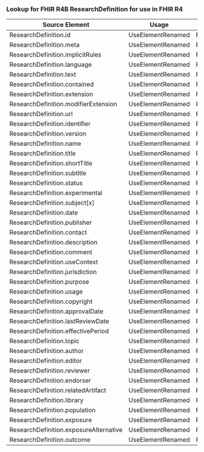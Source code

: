 ### Lookup for FHIR R4B ResearchDefinition for use in FHIR R4

| Source Element | Usage | Target |
| -------------- | ----- | ------ |
| ResearchDefinition.id | UseElementRenamed | ResearchDefinition.id |
| ResearchDefinition.meta | UseElementRenamed | ResearchDefinition.meta |
| ResearchDefinition.implicitRules | UseElementRenamed | ResearchDefinition.implicitRules |
| ResearchDefinition.language | UseElementRenamed | ResearchDefinition.language |
| ResearchDefinition.text | UseElementRenamed | ResearchDefinition.text |
| ResearchDefinition.contained | UseElementRenamed | ResearchDefinition.contained |
| ResearchDefinition.extension | UseElementRenamed | ResearchDefinition.extension |
| ResearchDefinition.modifierExtension | UseElementRenamed | ResearchDefinition.modifierExtension |
| ResearchDefinition.url | UseElementRenamed | ResearchDefinition.url |
| ResearchDefinition.identifier | UseElementRenamed | ResearchDefinition.identifier |
| ResearchDefinition.version | UseElementRenamed | ResearchDefinition.version |
| ResearchDefinition.name | UseElementRenamed | ResearchDefinition.name |
| ResearchDefinition.title | UseElementRenamed | ResearchDefinition.title |
| ResearchDefinition.shortTitle | UseElementRenamed | ResearchDefinition.shortTitle |
| ResearchDefinition.subtitle | UseElementRenamed | ResearchDefinition.subtitle |
| ResearchDefinition.status | UseElementRenamed | ResearchDefinition.status |
| ResearchDefinition.experimental | UseElementRenamed | ResearchDefinition.experimental |
| ResearchDefinition.subject[x] | UseElementRenamed | ResearchDefinition.subject[x] |
| ResearchDefinition.date | UseElementRenamed | ResearchDefinition.date |
| ResearchDefinition.publisher | UseElementRenamed | ResearchDefinition.publisher |
| ResearchDefinition.contact | UseElementRenamed | ResearchDefinition.contact |
| ResearchDefinition.description | UseElementRenamed | ResearchDefinition.description |
| ResearchDefinition.comment | UseElementRenamed | ResearchDefinition.comment |
| ResearchDefinition.useContext | UseElementRenamed | ResearchDefinition.useContext |
| ResearchDefinition.jurisdiction | UseElementRenamed | ResearchDefinition.jurisdiction |
| ResearchDefinition.purpose | UseElementRenamed | ResearchDefinition.purpose |
| ResearchDefinition.usage | UseElementRenamed | ResearchDefinition.usage |
| ResearchDefinition.copyright | UseElementRenamed | ResearchDefinition.copyright |
| ResearchDefinition.approvalDate | UseElementRenamed | ResearchDefinition.approvalDate |
| ResearchDefinition.lastReviewDate | UseElementRenamed | ResearchDefinition.lastReviewDate |
| ResearchDefinition.effectivePeriod | UseElementRenamed | ResearchDefinition.effectivePeriod |
| ResearchDefinition.topic | UseElementRenamed | ResearchDefinition.topic |
| ResearchDefinition.author | UseElementRenamed | ResearchDefinition.author |
| ResearchDefinition.editor | UseElementRenamed | ResearchDefinition.editor |
| ResearchDefinition.reviewer | UseElementRenamed | ResearchDefinition.reviewer |
| ResearchDefinition.endorser | UseElementRenamed | ResearchDefinition.endorser |
| ResearchDefinition.relatedArtifact | UseElementRenamed | ResearchDefinition.relatedArtifact |
| ResearchDefinition.library | UseElementRenamed | ResearchDefinition.library |
| ResearchDefinition.population | UseElementRenamed | ResearchDefinition.population |
| ResearchDefinition.exposure | UseElementRenamed | ResearchDefinition.exposure |
| ResearchDefinition.exposureAlternative | UseElementRenamed | ResearchDefinition.exposureAlternative |
| ResearchDefinition.outcome | UseElementRenamed | ResearchDefinition.outcome |
